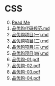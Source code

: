# CSS

0. [Read Me](README.md)
1. [品优购代码规范.md](品优购代码规范.md) 
2.  [品优购项目(一).md](品优购-01/品优购项目(一).md) 
3.  [品优购项目(二).md](品优购-02/品优购项目(二).md) 
4.  [品优购项目(三).md](品优购-03/品优购项目(三).md) 
5.  [品优购项目(四).md](品优购-04/品优购项目(四).md) 
6.  [品优购-01.pdf](品优购-01.pdf) 
7.  [品优购-02.pdf](品优购-02.pdf) 
8.  [品优购-03.pdf](品优购-03.pdf) 
9.  [品优购-04.pdf](品优购-04.pdf) 